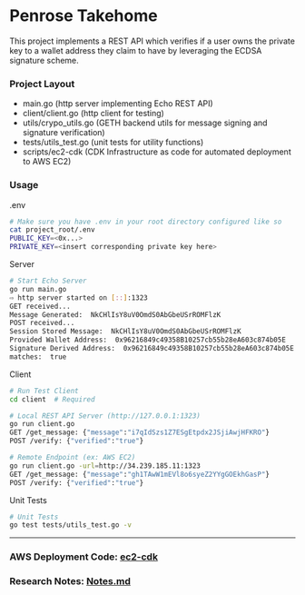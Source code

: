 # Penrose Takehome
This project implements a REST API which verifies if a user owns the private key to a wallet address they claim to have by leveraging the ECDSA signature scheme.

### Project Layout
- main.go (http server implementing Echo REST API)
- client/client.go (http client for testing)
- utils/crypo_utils.go (GETH backend utils for message signing and signature verification) 
- tests/utils_test.go (unit tests for utility functions)
- scripts/ec2-cdk (CDK Infrastructure as code for automated deployment to AWS EC2)

### Usage
.env
``` bash
# Make sure you have .env in your root directory configured like so
cat project_root/.env
PUBLIC_KEY=<0x...>
PRIVATE_KEY=<insert corresponding private key here>
```

Server
```bash 
# Start Echo Server
go run main.go  
⇨ http server started on [::]:1323
GET received... 
Message Generated:  NkCHlIsY8uV0OmdS0AbGbeUSrROMFlzK
POST received...
Session Stored Message:  NkCHlIsY8uV0OmdS0AbGbeUSrROMFlzK
Provided Wallet Address:  0x96216849c49358B10257cb55b28eA603c874b05E
Signature Derived Address:  0x96216849c49358B10257cb55b28eA603c874b05E
matches:  true
```

Client
```bash
# Run Test Client
cd client  # Required

# Local REST API Server (http://127.0.0.1:1323)
go run client.go 
GET /get_message: {"message":"i7qIdSzs1Z7ESgEtpdx2JSjiAwjHFKRO"}
POST /verify: {"verified":"true"}

# Remote Endpoint (ex: AWS EC2)
go run client.go -url=http://34.239.185.11:1323
GET /get_message: {"message":"gh1TAwW1mEVl8o6syeZ2YYgGOEkhGasP"}
POST /verify: {"verified":"true"}
```

Unit Tests
```bash
# Unit Tests
go test tests/utils_test.go -v
```
--- 

### AWS Deployment Code: [ec2-cdk](https://github.com/wrinkledeth/penrose_takehome/tree/main/scripts/ec2-cdk)

### Research Notes: [Notes.md](https://github.com/wrinkledeth/penrose_takehome/blob/main/Notes.md)
